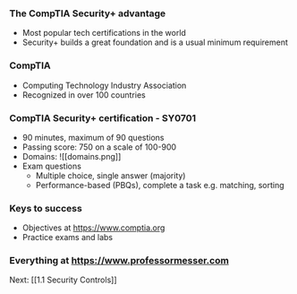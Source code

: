 ### The CompTIA Security+ advantage
- Most popular tech certifications in the world
- Security+ builds a great foundation and is a usual minimum requirement
### CompTIA
- Computing Technology Industry Association
- Recognized in over 100 countries
### CompTIA Security+ certification - SY0701
- 90 minutes, maximum of 90 questions
- Passing score: 750 on a scale of 100-900
- Domains: ![[domains.png]]
- Exam questions
	- Multiple choice, single answer (majority)
	- Performance-based (PBQs), complete a task e.g. matching, sorting
### Keys to success
- Objectives at https://www.comptia.org
- Practice exams and labs
### Everything at https://www.professormesser.com

Next: [[1.1 Security Controls]]
